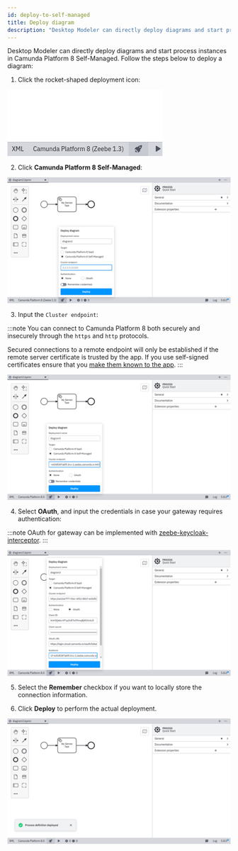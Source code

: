 ```yaml
---
id: deploy-to-self-managed
title: Deploy diagram
description: "Desktop Modeler can directly deploy diagrams and start process instances in Camunda Platform 8 Self-Managed."
---
```


Desktop Modeler can directly deploy diagrams and start process instances in Camunda Platform 8 Self-Managed. Follow the steps below to deploy a diagram:

1. Click the rocket-shaped deployment icon:

![deployment icon](./img/deploy-icon.png)

2. Click **Camunda Platform 8 Self-Managed**:

![deployment configuration](./img/deploy-empty.png)

3. Input the `Cluster endpoint`:

:::note
You can connect to Camunda Platform 8 both securely and insecurely through the `https` and `http` protocols.

Secured connections to a remote endpoint will only be established if the remote server certificate is trusted by the app. If you use self-signed certificates ensure that you [make them known to the app](https://docs.camunda.io/docs/components/modeler/desktop-modeler/flags/#zeebe-ssl-certificate).
:::

![deployment via Camunda Platform 8](./img/deploy-endpoint.png)

4. Select **OAuth**, and input the credentials in case your gateway requires authentication:

:::note
OAuth for gateway can be implemented with [zeebe-keycloak-interceptor](https://github.com/camunda-community-hub/zeebe-keycloak-interceptor).
:::

![oauth configuration](./img/deploy-with-oauth.png)

5. Select the **Remember** checkbox if you want to locally store the connection information.

6. Click **Deploy** to perform the actual deployment.

![deployment successful](./img/deploy-success.png)
